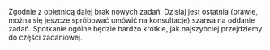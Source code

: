 Zgodnie z obietnicą dalej brak nowych zadań. Dzisiaj 
jest ostatnia (prawie, można się jeszcze spróbować umówić na konsultacje)
szansa na oddanie zadań. Spotkanie ogólne będzie bardzo krótkie,
jak najszybciej przejdziemy do części zadaniowej.

